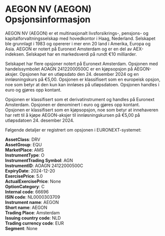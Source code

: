 # AEGON NV (AEGON) Opsjonsinformasjon

AEGON NV (AEGON) er et multinasjonalt livsforsikrings-, pensjons- og kapitalforvaltningsselskap med hovedkontor i Haag, Nederland. Selskapet ble grunnlagt i 1983 og opererer i mer enn 20 land i Amerika, Europa og Asia. AEGON er notert på Euronext Amsterdam og er en del av AEX-indeksen. Selskapet har en markedsverdi på rundt €10 milliarder.

Selskapet har flere opsjoner notert på Euronext Amsterdam. Opsjonen med handelssymbolet AOAGN 24122000500C er en kjøpsopsjon på AEGON-aksjer. Opsjonen har en utløpsdato den 24. desember 2024 og en innløsningskurs på €5,00. Opsjonen er klassifisert som en europeisk opsjon, noe som betyr at den kun kan innløses på utløpsdatoen. Opsjonen handles i euro og gjøres opp kontant.

Opsjonen er klassifisert som et derivatinstrument og handles på Euronext Amsterdam. Opsjonen er denominert i euro og gjøres opp kontant. Opsjonen er klassifisert som en kjøpsopsjon, noe som betyr at innehaveren har rett til å kjøpe AEGON-aksjer til innløsningskursen på €5,00 på utløpsdatoen 24. desember 2024.

Følgende detaljer er registrert om opsjonen i EURONEXT-systemet:

**AssetClass**: DRV  
**AssetGroup**: EQU  
**MarketPlace**: AMS  
**InstrumentType**: O  
**InstrumentTrading Symbol**: AGN  
**InstrumentID**: AOAGN 24122000500C  
**ExpiryDate**: 2024-12-20  
**ExercisePrice**: 5.0  
**ActualExercisePrice**: None  
**OptionCategory**: C  
**Internal code**: 66696  
**ISIN code**: NL0000303709  
**Instrument name**: AEGON  
**Short name**: AEGON  
**Trading Place**: Amsterdam  
**Issuing country code**: NLD  
**Trading currency code**: EUR  
**Segment**: None  